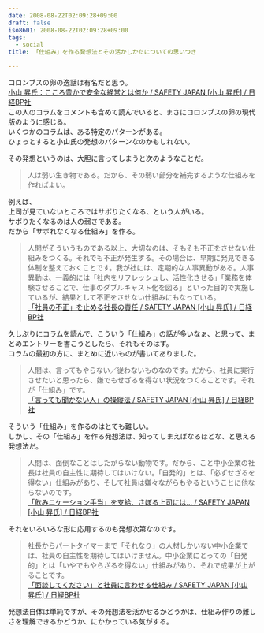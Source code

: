 ```yaml
---
date: 2008-08-22T02:09:28+09:00
draft: false
iso8601: 2008-08-22T02:09:28+09:00
tags:
  - social
title: 「仕組み」を作る発想法とその活かしかたについての思いつき

---
```


コロンブスの卵の逸話は有名だと思う。  
[小山 昇氏：こころ豊かで安全な経営とは何か / SAFETY JAPAN [小山 昇氏] / 日経BP社](http://www.nikkeibp.co.jp/sj/2/column/aa/)  
この人のコラムをコメントも含めて読んでいると、まさにコロンブスの卵の現代版のように感じる。  
いくつかのコラムは、ある特定のパターンがある。  
ひょっとすると小山氏の発想のパターンなのかもしれない。

その発想というのは、大胆に言ってしまうと次のようなことだ。

> 人は弱い生き物である。だから、その弱い部分を補完するような仕組みを作ればよい。

例えば、  
上司が見ていないところではサボりたくなる、という人がいる。  
サボりたくなるのは人の弱さである。  
だから「サボれなくなる仕組み」を作る。

> 人間がそういうものである以上、大切なのは、そもそも不正をさせない仕組みをつくる。それでも不正が発生する。その場合は、早期に発見できる体制を整えておくことです。我が社には、定期的な人事異動がある。人事異動は、一義的には「社内をリフレッシュし、活性化させる」「業務を体験させることで、仕事のダブルキャスト化を図る」といった目的で実施しているが、結果として不正をさせない仕組みにもなっている。  
> [「社員の不正」を止める社長の責任 / SAFETY JAPAN [小山 昇氏] / 日経BP社](http://www.nikkeibp.co.jp/sj/2/column/aa/118/)

久しぶりにコラムを読んで、こういう「仕組み」の話が多いなぁ、と思って、まとめエントリーを書こうとしたら、それもそのはず。  
コラムの最初の方に、まとめに近いものが書いてありました。

> 人間は、言ってもやらない／従わないものなのです。だから、社員に実行させたいと思ったら、嫌でもせざるを得ない状況をつくることです。それが「仕組み」です。  
> [「言っても聞かない人」の操縦法 / SAFETY JAPAN [小山 昇氏] / 日経BP社](http://www.nikkeibp.co.jp/sj/2/column/aa/05/index1.html)

そういう「仕組み」を作るのはとても難しい。  
しかし、その「仕組み」を作る発想法は、知ってしまえばなるほどな、と思える発想法だ。

> 人間は、面倒なことはしたがらない動物です。だから、こと中小企業の社長は社員の自主性に期待してはいけない。「自発的」とは、「必ずせざるを得ない」仕組みがあり、そして社員は嫌々ながらもやるということに他ならないのです。  
> [「飲みニケーション手当」を支給、さぼる上司には... / SAFETY JAPAN [小山 昇氏] / 日経BP社](http://www.nikkeibp.co.jp/sj/2/column/aa/61/index2.html)

それをいろいろな形に応用するのも発想次第なのです。

> 社長からパートタイマーまで「それなり」の人材しかいない中小企業では、社員の自主性を期待してはいけません。中小企業にとっての「自発的」とは「いやでもやらざるを得ない」仕組みがあり、それで成果が上がることです。  
> [「面談してください」と社員に言わせる仕組み / SAFETY JAPAN [小山 昇氏] / 日経BP社](http://www.nikkeibp.co.jp/sj/2/column/aa/64/index2.html)

発想法自体は単純ですが、その発想法を活かせるかどうかは、仕組み作りの難しさを理解できるかどうか、にかかっている気がする。
